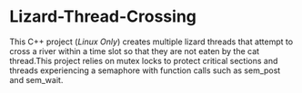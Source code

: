 # Lizard-Thread-Crossing
This C++ project (*Linux Only*) creates multiple lizard threads that attempt to cross a river within a time slot so that they are not eaten by the cat thread.This project relies on mutex locks to protect critical sections and threads experiencing a semaphore with function calls such as sem_post and sem_wait.
